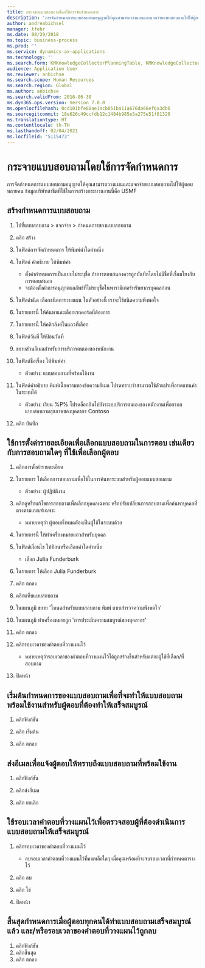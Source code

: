 ```yaml
---
title: กระจายแบบสอบถามโดยใช้การจัดกำหนดการ
description: 'การจัดกำหนดการแบบสอบถามอนุญาตให้คุณสามารถวางแผนและแจกจ่ายแบบสอบถามไปให้ผู้ตอบหลายคน '
author: andreabichsel
manager: tfehr
ms.date: 08/29/2018
ms.topic: business-process
ms.prod: ''
ms.service: dynamics-ax-applications
ms.technology: ''
ms.search.form: KMKnowledgeCollectorPlanningTable, KMKnowledgeCollectorPlanningMulti, SysQueryForm, HcmPersonLookup, KMKnowledgeCollectorPlanning, HcmLearningWorkspace
audience: Application User
ms.reviewer: anbichse
ms.search.scope: Human Resources
ms.search.region: Global
ms.author: anbichse
ms.search.validFrom: 2016-06-30
ms.dyn365.ops.version: Version 7.0.0
ms.openlocfilehash: 0cd101bfe88ae1acb051ba11a676da66ef6a3db6
ms.sourcegitcommit: 18e626c49ccfdb12c1484b985e3a275e51f61320
ms.translationtype: HT
ms.contentlocale: th-TH
ms.lasthandoff: 02/04/2021
ms.locfileid: "5115473"
---
```

# <a name="distribute-questionnaires-using-scheduling"></a>กระจายแบบสอบถามโดยใช้การจัดกำหนดการ

การจัดกำหนดการแบบสอบถามอนุญาตให้คุณสามารถวางแผนและแจกจ่ายแบบสอบถามไปให้ผู้ตอบหลายคน  ข้อมูลบริษัทสาธิตที่ใช้ในการสร้างกระบวนงานนี้คือ USMF

## <a name="create-a-questionnaire-schedule"></a>สร้างกำหนดการแบบสอบถาม

1. ไปที่แบบสอบถาม > แจกจ่าย > กำหนดการของแบบสอบถาม

2. คลิก สร้าง

3. ในฟิลด์การจัดกำหนดการ ให้พิมพ์ค่าใดค่าหนึ่ง

4. ในฟิลด์ คำอธิบาย ให้พิมพ์ค่า
    * ตั้งค่ากำหนดการเป็นแบบไม่ระบุชื่อ ถ้าการตอบสนองควรถูกบันทึกโดยไม่มีชื่อที่เชื่อมโยงกับการตอบสนอง  
    * จะต้องตั้งค่าการอนุญาตผลลัพธ์ที่ไม่ระบุชื่อในพารามิเตอร์ทรัพยากรบุคคลก่อน  

5. ในฟิลด์ชนิด เลือกชนิดการวางแผน   ในตัวอย่างนี้ เราจะใช้ชนิดความพึงพอใจ

6. ในรายการนี้ ให้ค้นหาและเลือกเรกคอร์ดที่ต้องการ

7. ในรายการนี้ ให้คลิกลิงค์ในแถวที่เลือก

8. ในฟิลด์วันที่ ให้ป้อนวันที่

9. ขยายส่วนอีเมลสำหรับการบริการตนเองของพนักงาน

10. ในฟิลด์ชื่อเรื่อง ให้พิมพ์ค่า

    * ตัวอย่าง: แบบสอบถามที่พร้อมใช้งาน  

11. ในฟิลด์คำอธิบาย พิมพ์เนื้อความของข้อความอีเมล  โปรดทราบว่าสามารถใช้ตัวแปรเพื่อทดแทนค่าในระบบได้

    * ตัวอย่าง: เรียน %P% โปรดล็อกอินไปยังระบบบริการตนเองของพนักงานเพื่อกรอกแบบสอบถามสุขภาพของบุคลากร  Contoso  

12. คลิก บันทึก

## <a name="use-the-setup-details-to-select-the-questionnaires-to-be-answered-as-well-as-any-queries-to-use-to-select-respondents"></a>ใช้การตั้งค่ารายละเอียดเพื่อเลือกแบบสอบถามในการตอบ เช่นเดียวกับการสอบถามใดๆ ที่ใช้เพื่อเลือกผู้ตอบ

1. คลิกการตั้งค่ารายละเอียด

2. ในรายการ ให้เลือกการสอบถามเพื่อใช้ในการค้นหาระบบสำหรับผู้ตอบแบบสอบถาม

    * ตัวอย่าง: ผู้ปฏิบัติงาน  

3. คลิกดูหรือแก้ไขการสอบถามเพื่อเลือกบุคคลเฉพาะ หรือปรับเปลี่ยนการสอบถามเพื่อค้นหาบุคคลที่ตรงตามเกณฑ์เฉพาะ

    * หมายเหตุว่า ผู้ตอบทั้งหมดตัองเป็นผู้ใช้ในระบบด้วย  

4. ในรายการนี้ ให้ทำเครื่องหมายแถวสำหรับบุคคล

5. ในฟิลด์เงื่อนไข ให้ป้อนหรือเลือกค่าใดค่าหนึ่ง

    * เลือก Julia Funderburk  

6. ในรายการ ให้เลือก Julia Funderburk

7. คลิก ตกลง

8. คลิกแท็บแบบสอบถาม

9. ในแผนภูมิ ขยาย 'โหนดสำหรับแบบสอบถาม พิมพ์ แบบสำรวจความพึงพอใจ'

10. ในแผนภูมิ ทำเครื่องหมายถูก 'การประเมินความสมบูรณ์ของบุคลากร'

11. คลิก ตกลง

12. คลิกรอบเวลาของคำตอบที่วางแผนไว้

    * หมายเหตุว่ารอบเวลาของคำตอบที่วางแผนไว้ได้ถูกสร้างขึ้นสำหรับแต่ละผู้ใช้ที่เลือก/ที่สอบถาม  

13. ปิดหน้า

## <a name="start-the-questionnaire-schedule-in-order-to-make-the-questionnaire-available-for-respondents-to-complete"></a>เริ่มต้นกำหนดการของแบบสอบถามเพื่อที่จะทำให้แบบสอบถามพร้อมใช้งานสำหรับผู้ตอบที่ต้องทำให้เสร็จสมบูรณ์

1. คลิกฟังก์ชัน

2. คลิก เริ่มต้น

3. คลิก ตกลง

## <a name="send-the-email-to-inform-respondents-of-the-available-questionnaire"></a>ส่งอีเมลเพื่อแจ้งผู้ตอบให้ทราบถึงแบบสอบถามที่พร้อมใช้งาน

1. คลิกฟังก์ชัน

2. คลิกส่งอีเมล

3. คลิก ยกเลิก

## <a name="use-planned-answer-sessions-to-monitor-who-needs-to-complete-the-questionnaire"></a>ใช้รอบเวลาคำตอบที่วางแผนไว้เพื่อตรวจสอบผู้ที่ต้องดำเนินการแบบสอบถามให้เสร็จสมบูรณ์

1. คลิกรอบเวลาของคำตอบที่วางแผนไว้

    * ลบรอบเวลาคำตอบที่วางแผนไว้ที่คงเหลือใดๆ เมื่อคุณพร้อมที่จะจบรอบเวลาที่กำหนดตารางไว้  

2. คลิก ลบ

3. คลิก ใช่

4. ปิดหน้า

## <a name="end-the-schedule-when-all-respondents-have-completed-the-questionnaire-andor-all-remaining-planned-answer-sessions-have-been-deleted"></a>สิ้นสุดกำหนดการเมื่อผู้ตอบทุกคนได้ทำแบบสอบถามเสร็จสมบูรณ์แล้ว และ/หรือรอบเวลาของคำตอบที่วางแผนไว้ถูกลบ

1. คลิกฟังก์ชัน
2. คลิกสิ้นสุด
3. คลิก ตกลง

